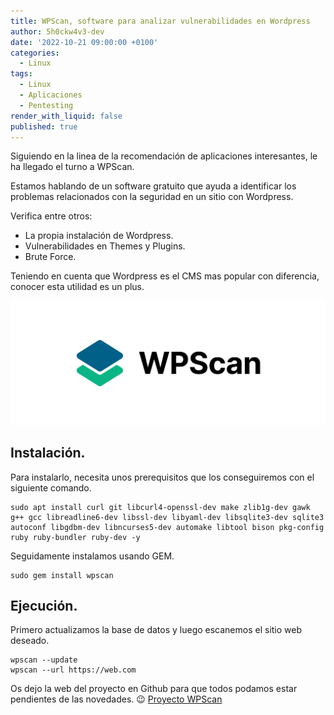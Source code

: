 ```yaml
---
title: WPScan, software para analizar vulnerabilidades en Wordpress 
author: 5h0ckw4v3-dev
date: '2022-10-21 09:00:00 +0100'
categories:
  - Linux
tags:
  - Linux
  - Aplicaciones
  - Pentesting
render_with_liquid: false
published: true
---
```


Siguiendo en la linea de la recomendación de aplicaciones interesantes, le ha llegado el turno a WPScan.

Estamos hablando de un software gratuito que ayuda a identificar los problemas relacionados con la seguridad en un sitio con Wordpress.

Verifica entre otros:
* La propia instalación de Wordpress.
* Vulnerabilidades en Themes y Plugins.
* Brute Force.

Teniendo en cuenta que Wordpress es el CMS mas popular con diferencia, conocer esta utilidad es un plus.


![wpscan](/assets/img/common/wpscan.png)

## Instalación.

Para instalarlo, necesita unos prerequisitos que los conseguiremos con el siguiente comando.

```plaintext
sudo apt install curl git libcurl4-openssl-dev make zlib1g-dev gawk g++ gcc libreadline6-dev libssl-dev libyaml-dev libsqlite3-dev sqlite3 autoconf libgdbm-dev libncurses5-dev automake libtool bison pkg-config ruby ruby-bundler ruby-dev -y
```
Seguidamente instalamos usando GEM.

```plaintext
sudo gem install wpscan
```

## Ejecución.

Primero actualizamos la base de datos y luego escanemos el sitio web deseado.

```plaintext
wpscan --update
wpscan --url https://web.com
```

Os dejo la web del proyecto en Github para que todos podamos estar pendientes de las novedades. 😉
[Proyecto WPScan](https://github.com/wpscanteam/wpscan)

